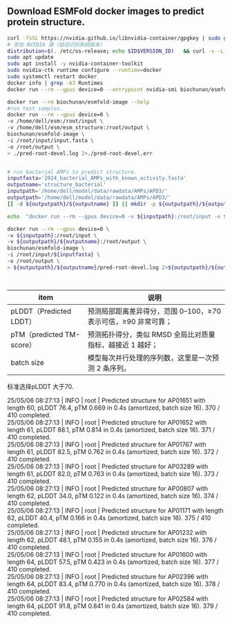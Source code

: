 ## Download ESMFold docker images to predict protein structure.

```sh
curl -fsSL https://nvidia.github.io/libnvidia-container/gpgkey | sudo gpg --dearmor -o /usr/share/keyrings/nvidia-container-toolkit-keyring.gpg
# 添加 NVIDIA 源（自动识别系统版本）
distribution=$(. /etc/os-release; echo $ID$VERSION_ID)   && curl -s -L https://nvidia.github.io/libnvidia-container/$distribution/libnvidia-container.list   | sed 's#deb https://#deb [signed-by=/usr/share/keyrings/nvidia-container-toolkit-keyring.gpg] https://#g'   | sudo tee /etc/apt/sources.list.d/nvidia-container-toolkit.list
sudo apt update
sudo apt install -y nvidia-container-toolkit
sudo nvidia-ctk runtime configure --runtime=docker
sudo systemctl restart docker
docker info | grep -A3 Runtimes
docker run --rm --gpus device=0 --entrypoint nvidia-smi biochunan/esmfold-image
```

```sh
docker run --rm biochunan/esmfold-image --help
#run test samples.
docker run --rm --gpus device=0 \
-v /home/dell/esm:/root/input \
-v /home/dell/esm/esm_structure:/root/output \
biochunan/esmfold-image \
-i /root/input/input.fasta \
-o /root/output \
> ./pred-root-devel.log 2>./pred-root-devel.err


# run bacterial AMPs to predict structure.
inputfasta='2024_bacterial_AMPs_with_known_activity.fasta'
outputname='structure_bacterial'
inputpath='/home/dell/model/data/rawdata/AMPs/APD3/'
outputpath='/home/dell/model/data/rawdata/AMPs/APD3/'
[[ -d ${outputpath}/${outputname} ]] || mkdir -p ${outputpath}/${outputname}

echo  "docker run --rm --gpus device=0 -v ${inputpath}:/root/input -v ${outputpath}/${outputname}:/root/output biochunan/esmfold-image -i /root/input/${inputfasta} -o /root/output > ${outputpath}/${outputname}/pred-root-devel.log 2>${outputpath}/${outputname}/pred-root-devel.err "

docker run --rm --gpus device=0 \
-v ${inputpath}:/root/input \
-v ${outputpath}/${outputname}:/root/output \
biochunan/esmfold-image \
-i /root/input/${inputfasta} \
-o /root/output \
> ${outputpath}/${outputname}/pred-root-devel.log 2>${outputpath}/${outputname}/pred-root-devel.err




```

item| 说明
-- | --
pLDDT（Predicted LDDT）| 预测局部距离差异得分，范围 0–100，≥70 表示可信，≥90 非常可靠；
pTM（predicted TM-score） |  预测拓扑得分，类似 RMSD 全局比对质量指标，越接近 1 越好；
batch size| 模型每次并行处理的序列数，这里是一次预测 2 条序列。

标准选择pLDDT 大于70.

25/05/06 08:27:13 | INFO | root | Predicted structure for AP01651 with length 60, pLDDT 76.4, pTM 0.669 in 0.4s (amortized, batch size 16). 370 / 410 completed.  
25/05/06 08:27:13 | INFO | root | Predicted structure for AP01652 with length 61, pLDDT 88.1, pTM 0.814 in 0.4s (amortized, batch size 16). 371 / 410 completed.  
25/05/06 08:27:13 | INFO | root | Predicted structure for AP01767 with length 61, pLDDT 82.5, pTM 0.762 in 0.4s (amortized, batch size 16). 372 / 410 completed.  
25/05/06 08:27:13 | INFO | root | Predicted structure for AP03289 with length 61, pLDDT 82.0, pTM 0.763 in 0.4s (amortized, batch size 16). 373 / 410 completed.  
25/05/06 08:27:13 | INFO | root | Predicted structure for AP00807 with length 62, pLDDT 34.0, pTM 0.122 in 0.4s (amortized, batch size 16). 374 / 410 completed.  
25/05/06 08:27:13 | INFO | root | Predicted structure for AP01171 with length 62, pLDDT 40.4, pTM 0.166 in 0.4s (amortized, batch size 16). 375 / 410 completed.  
25/05/06 08:27:13 | INFO | root | Predicted structure for AP01232 with length 62, pLDDT 48.1, pTM 0.155 in 0.4s (amortized, batch size 16). 376 / 410 completed.  
25/05/06 08:27:13 | INFO | root | Predicted structure for AP01600 with length 64, pLDDT 57.5, pTM 0.423 in 0.4s (amortized, batch size 16). 377 / 410 completed.  
25/05/06 08:27:13 | INFO | root | Predicted structure for AP02396 with length 64, pLDDT 83.4, pTM 0.770 in 0.4s (amortized, batch size 16). 378 / 410 completed.  
25/05/06 08:27:13 | INFO | root | Predicted structure for AP02584 with length 64, pLDDT 91.8, pTM 0.841 in 0.4s (amortized, batch size 16). 379 / 410 completed.  



